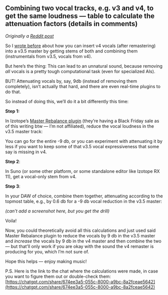 ## Combining two vocal tracks, e.g. v3 and v4, to get the same loudness — table to calculate the attenuation factors (details in comments)

*Originally a [Reddit post](https://www.reddit.com/r/SunoAI/comments/1h5ky3i/combining_two_vocal_tracks_eg_v3_and_v4_to_get/)*

So I [wrote before](https://www.reddit.com/r/SunoAI/comments/1gx3qlm/were_not_going_to_see_v4_without_shimmer_soon_but/) about how you can insert v4 vocals (after remastering) into a v3.5 master by getting stems of both and combining them (instrumentals from v3.5, vocals from v4).

But here’s the thing: This can lead to an unnatural sound, because removing *all* vocals is a pretty tough computational task (even for specialized AIs).

BUT! Attenuating vocals by, say, 9db (instead of removing them completely), isn’t actually that hard, and there are even real-time plugins to do that.

So instead of doing this, we’ll do it a bit differently this time:

**Step 1:**

In Izotope’s [Master Rebalance plugin](https://www.izotope.com/en/products/ozone/features.html#master-rebalance) (they’re having a Black Friday sale as of this writing btw — I’m not affiliated), reduce the vocal loudness in the v3.5 master track:

You can go for the entire -9 db, or you can experiment with attenuating it by less if you want to keep some of that v3.5 vocal expressiveness that some say is missing in v4.

**Step 2**:

In Suno (or some other platform, or some standalone editor like Izotope RX 11), get a vocal-only stem from v4.

**Step 3**:

In your DAW of choice, combine them together, attenuating according to the topmost table, e.g., by 0.6 db for a -9 db vocal reduction in the v3.5 master:

*(can’t add a screenshot here, but you get the drill)*

Voila!

Now, you could theoretically avoid all this calculations and just used said Master Rebalance plugin to reduce the vocals by 9 db in the v3.5 master and *increase* the vocals by 9 db in the v4 master and then combine the two — but that’ll only work if you are okay with the sound the v4 remaster is producing for you, which I’m not sure of.

Hope this helps — enjoy making music!

P.S. Here is the link to the chat where the calculations were made, in case you want to figure them out or double-check them: [https://chatgpt.com/share/674ee3a5-055c-8000-a9bc-8a2fceae5642](https://chatgpt.com/share/674ee3a5-055c-8000-a9bc-8a2fceae5642)